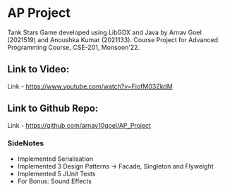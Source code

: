 # AP Project

Tank Stars Game developed using LibGDX and Java by Arnav Goel (2021519) and Anoushka Kumar (2021133). Course Project for Advanced Programming Course, CSE-201, Monsoon'22.

## Link to Video:

Link - https://www.youtube.com/watch?v=FiofM03ZkdM


## Link to Github Repo:

Link - https://github.com/arnav10goel/AP_Project

### SideNotes
- Implemented Serialisation
- Implemented 3 Design Patterns -> Facade, Singleton and Flyweight
- Implemented 5 JUnit Tests
- For Bonus: Sound Effects
